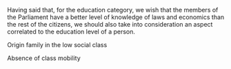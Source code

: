 Having said that, for the education category, we wish that the members of the Parliament have a better level of knowledge of laws and economics than the rest of the citizens, we should also take into consideration an aspect correlated to the education level of a person. 

Origin family in the low social class

Absence of class mobility
